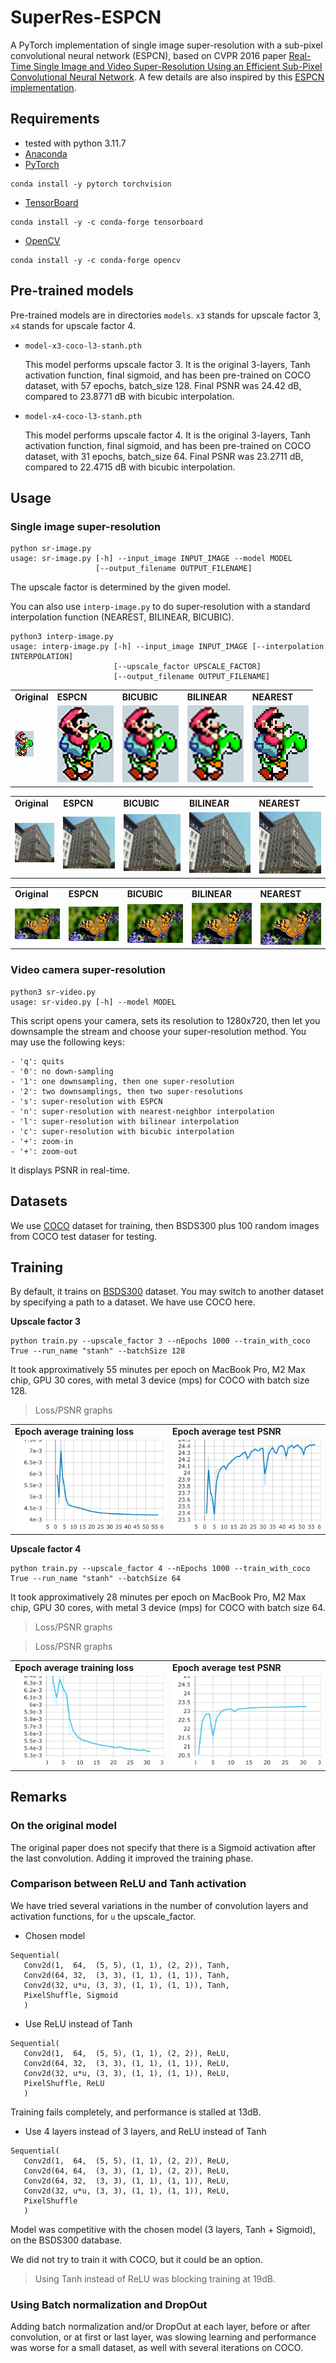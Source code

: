 # SuperRes-ESPCN

A PyTorch implementation of single image super-resolution with a
sub-pixel convolutional neural network (ESPCN), based on CVPR 2016
paper [Real-Time Single Image and Video Super-Resolution Using an
Efficient Sub-Pixel Convolutional Neural
Network](https://arxiv.org/abs/1609.05158). A few details are also
inspired by this [ESPCN
implementation](https://github.com/leftthomas/ESPCN).

## Requirements

- tested with python 3.11.7
- [Anaconda](https://www.anaconda.com/download/)
- [PyTorch](https://pytorch.org)
```
conda install -y pytorch torchvision
```
- [TensorBoard](https://www.tensorflow.org/tensorboard)
```
conda install -y -c conda-forge tensorboard
```
- [OpenCV](https://opencv.org)
```
conda install -y -c conda-forge opencv
```

## Pre-trained models

Pre-trained models are in directories `models`. `x3` stands for upscale factor 3, `x4` stands for upscale factor 4.

* `model-x3-coco-l3-stanh.pth`

  This model performs upscale factor 3. It is the original 3-layers,
  Tanh activation function, final sigmoid, and has been pre-trained on
  COCO dataset, with 57 epochs, batch_size 128. Final PSNR was 24.42
  dB, compared to 23.8771 dB with bicubic interpolation.

* `model-x4-coco-l3-stanh.pth`

  This model performs upscale factor 4.  It is the original 3-layers,
  Tanh activation function, final sigmoid, and has been pre-trained on
  COCO dataset, with 31 epochs, batch_size 64.  Final PSNR was 23.2711
  dB, compared to 22.4715 dB with bicubic interpolation.

## Usage

### Single image super-resolution

```
python sr-image.py
usage: sr-image.py [-h] --input_image INPUT_IMAGE --model MODEL
                   [--output_filename OUTPUT_FILENAME]
```

The upscale factor is determined by the given model.

You can also use `interp-image.py` to do super-resolution with a
standard interpolation function (NEAREST, BILINEAR, BICUBIC).

```
python3 interp-image.py
usage: interp-image.py [-h] --input_image INPUT_IMAGE [--interpolation INTERPOLATION]
                       [--upscale_factor UPSCALE_FACTOR]
                       [--output_filename OUTPUT_FILENAME]
```

<table>
<tr>
<td> <b> Original </b> </td>
<td> <b> ESPCN </b> </td>
<td> <b> BICUBIC </b> </td>
<td> <b> BILINEAR </b> </td>
<td> <b> NEAREST </b> </td>
</tr>
<tr>
<td> <img src="images/mario-yoshi.png"> </td>
<td> <img src="images/mario-yoshi-up3-espcn.png"> </td>
<td> <img src="images/mario-yoshi-up3-bicubic.png"> </td>
<td> <img src="images/mario-yoshi-up3-bilinear.png"> </td>
<td> <img src="images/mario-yoshi-up3-nearest.png"> </td>
</tr>
</table>
<table>
<tr>
<td> <b> Original </b> </td>
<td> <b> ESPCN </b> </td>
<td> <b> BICUBIC </b> </td>
<td> <b> BILINEAR </b> </td>
<td> <b> NEAREST </b> </td>
</tr>
<tr>
<td> <img src="images/urban.png"> </td>
<td> <img src="images/urban-x3-espcn.png"> </td>
<td> <img src="images/urban-x3-bicubic.png"> </td>
<td> <img src="images/urban-x3-bilinear.png"> </td>
<td> <img src="images/urban-x3-nearest.png"> </td>
</tr>
</table>
<table>
<tr>
<td> <b> Original </b> </td>
<td> <b> ESPCN </b> </td>
<td> <b> BICUBIC </b> </td>
<td> <b> BILINEAR </b> </td>
<td> <b> NEAREST </b> </td>
</tr>
<tr>
<td> <img src="images/papillon.png"> </td>
<td> <img src="images/papillon-x3-espcn.png"> </td>
<td> <img src="images/papillon-x3-bicubic.png"> </td>
<td> <img src="images/papillon-x3-bilinear.png"> </td>
<td> <img src="images/papillon-x3-nearest.png"> </td>
</tr>
</table>

### Video camera super-resolution

```
python3 sr-video.py
usage: sr-video.py [-h] --model MODEL
```

This script opens your camera, sets its resolution to 1280x720, then
let you downsample the stream and choose your super-resolution
method. You may use the following keys:

```
- 'q': quits
- '0': no down-sampling
- '1': one downsampling, then one super-resolution
- '2': two downsamplings, then two super-resolutions
- 's': super-resolution with ESPCN
- 'n': super-resolution with nearest-neighbor interpolation
- 'l': super-resolution with bilinear interpolation
- 'c': super-resolution with bicubic interpolation
- '+': zoom-in
- '+': zoom-out
```

It displays PSNR in real-time.

## Datasets

We use [COCO](https://cocodataset.org/#home) dataset for training,
then BSDS300 plus 100 random images from COCO test dataser for
testing.

## Training

By default, it trains on
[BSDS300](https://www2.eecs.berkeley.edu/Research/Projects/CS/vision/bsds/)
dataset. You may switch to another dataset by specifying a path to a
dataset. We have use COCO here.

**Upscale factor 3**

```
python train.py --upscale_factor 3 --nEpochs 1000 --train_with_coco True --run_name "stanh" --batchSize 128
```

It took approximatively 55 minutes per epoch on MacBook Pro, M2 Max
chip, GPU 30 cores, with metal 3 device (mps) for COCO with batch size
128.


> Loss/PSNR graphs

<table>
<tr>
<td> <b>Epoch average training loss</b> </td>
<td> <b>Epoch average test PSNR</b> </td>
</tr>
<tr>
<td> <img src="graphs/up3/epoch average loss.png"> </td>
<td> <img src="graphs/up3/epoch average psnr.png"> </td>
</tr>
</table>

**Upscale factor 4**

```
python train.py --upscale_factor 4 --nEpochs 1000 --train_with_coco True --run_name "stanh" --batchSize 64
```


It took approximatively 28 minutes per epoch on MacBook Pro, M2 Max
chip, GPU 30 cores, with metal 3 device (mps) for COCO with batch size
64.

> Loss/PSNR graphs

> Loss/PSNR graphs

<table>
<tr>
<td> <b>Epoch average training loss</b> </td>
<td> <b>Epoch average test PSNR</b> </td>
</tr>
<tr>
<td> <img src="graphs/up4/epoch average loss.png"> </td>
<td> <img src="graphs/up4/epoch average psnr.png"> </td>
</tr>
</table>

## Remarks

### On the original model

The original paper does not specify that there is a Sigmoid activation
after the last convolution. Adding it improved the training phase.

### Comparison between ReLU and Tanh activation

We have tried several variations in the number of convolution layers
and activation functions, for `u` the upscale_factor.

* Chosen model
```
Sequential(
   Conv2d(1,  64,  (5, 5), (1, 1), (2, 2)), Tanh,
   Conv2d(64, 32,  (3, 3), (1, 1), (1, 1)), Tanh,
   Conv2d(32, u*u, (3, 3), (1, 1), (1, 1)), Tanh,
   PixelShuffle, Sigmoid
   )		 
```

* Use ReLU instead of Tanh
```
Sequential(
   Conv2d(1,  64,  (5, 5), (1, 1), (2, 2)), ReLU,
   Conv2d(64, 32,  (3, 3), (1, 1), (1, 1)), ReLU,
   Conv2d(32, u*u, (3, 3), (1, 1), (1, 1)), ReLU,
   PixelShuffle, ReLU
   )		 
```

Training fails completely, and performance is stalled at 13dB.

* Use 4 layers instead of 3 layers, and ReLU instead of Tanh
```
Sequential(
   Conv2d(1,  64,  (5, 5), (1, 1), (2, 2)), ReLU,
   Conv2d(64, 64,  (3, 3), (1, 1), (2, 2)), ReLU,   
   Conv2d(64, 32,  (3, 3), (1, 1), (1, 1)), ReLU,
   Conv2d(32, u*u, (3, 3), (1, 1), (1, 1)), ReLU,
   PixelShuffle
   )		 
```

Model was competitive with the chosen model (3 layers, Tanh +
Sigmoid), on the BSDS300 database.

We did not try to train it with COCO, but it could be an option.

> Using Tanh instead of ReLU was blocking training at 19dB.

### Using Batch normalization and DropOut

Adding batch normalization and/or DropOut at each layer, before or
after convolution, or at first or last layer, was slowing learning and
performance was worse for a small dataset, as well with several
iterations on COCO.



